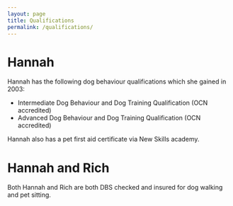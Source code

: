 ```yaml
---
layout: page
title: Qualifications
permalink: /qualifications/
---
```

# Hannah
Hannah has the following dog behaviour qualifications which she gained in 2003:
- Intermediate Dog Behaviour and Dog Training Qualification (OCN accredited)
- Advanced Dog Behaviour and Dog Training Qualification (OCN accredited)

Hannah also has a pet first aid certificate via New Skills academy.

# Hannah and Rich
Both Hannah and Rich are both DBS checked and insured for dog walking and pet sitting.
